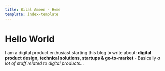 ```yaml
---
title: Bilal Ameen - Home
template: index-template
---
```

# Hello World

I am a digital product enthusiast starting this blog to write about: **digital product design, technical solutions, startups & go-to-market** *\-* Basically *a lot of stuff related to digital products...*